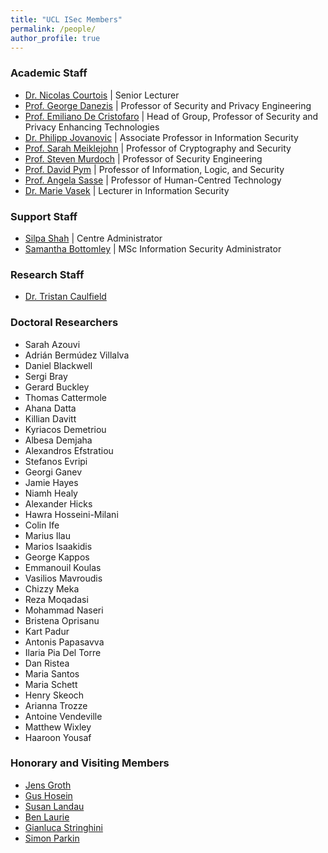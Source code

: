 ```yaml
---
title: "UCL ISec Members"
permalink: /people/
author_profile: true
---
```


### Academic Staff

- [Dr. Nicolas Courtois](http://www.cs.ucl.ac.uk/staff/N.Courtois/) \| Senior Lecturer
- [Prof. George Danezis](http://www0.cs.ucl.ac.uk/staff/G.Danezis/) \| Professor of Security and Privacy Engineering
- [Prof. Emiliano De Cristofaro](https://emilianodc.com/) \| Head of Group, Professor of Security and Privacy Enhancing Technologies
- [Dr. Philipp Jovanovic](https://philipp.jovanovic.io/) \| Associate Professor in Information Security
- [Prof. Sarah Meiklejohn](https://philipp.jovanovic.io/) \| Professor of Cryptography and Security
- [Prof. Steven Murdoch](http://www0.cs.ucl.ac.uk/staff/s.murdoch/) \| Professor of Security Engineering
- [Prof. David Pym](http://www0.cs.ucl.ac.uk/staff/D.Pym/) \| Professor of Information, Logic, and Security
- [Prof. Angela Sasse](http://sec.cs.ucl.ac.uk/people/m_angela_sasse/) \| Professor of Human-Centred Technology
- [Dr. Marie Vasek](https://mvasek.com/index.html) \| Lecturer in Information Security

### Support Staff
- [Silpa Shah](mailto:silpa.shah@ucl.ac.uk) \| Centre Administrator
- [Samantha Bottomley](mailto:s.bottomley@ucl.ac.uk) \| MSc Information Security Administrator 

### Research Staff

- [Dr. Tristan Caulfield](https://www.tristancaulfield.com/)

### Doctoral Researchers

- Sarah Azouvi
- Adrián Bermúdez Villalva
- Daniel Blackwell
- Sergi Bray
- Gerard Buckley
- Thomas Cattermole
- Ahana Datta
- Killian Davitt
- Kyriacos Demetriou
- Albesa Demjaha
- Alexandros Efstratiou
- Stefanos Evripi
- Georgi Ganev
- Jamie Hayes
- Niamh Healy
- Alexander Hicks
- Hawra Hosseini-Milani
- Colin Ife
- Marius Ilau
- Marios Isaakidis
- George Kappos
- Emmanouil Koulas
- Vasilios Mavroudis
- Chizzy Meka
- Reza Moqadasi
- Mohammad Naseri
- Bristena Oprisanu
- Kart Padur
- Antonis Papasavva
- Ilaria Pia Del Torre
- Dan Ristea
- Maria Santos
- Maria Schett
- Henry Skeoch
- Arianna Trozze
- Antoine Vendeville
- Matthew Wixley
- Haaroon Yousaf

### Honorary and Visiting Members
- [Jens Groth](http://www.cs.ucl.ac.uk/staff/J.Groth/)
- [Gus Hosein](https://privacyinternational.org/people/95/gus-hosein)
- [Susan Landau](https://privacyink.org/)
- [Ben Laurie](https://en.wikipedia.org/wiki/Ben_Laurie)
- [Gianluca Stringhini](https://seclab.bu.edu/people/gianluca/)
- [Simon Parkin](http://sec.cs.ucl.ac.uk/people/simon_parkin/)